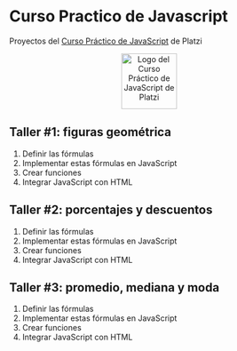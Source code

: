# Curso Practico de Javascript

Proyectos del [Curso Práctico de JavaScript](https://platzi.com/cursos/javascript-practico/) de Platzi

<p align='center'>
 <img src='https://static.platzi.com/media/achievements/badge3-practico-javascript-d081180f-b158-446b-a34e-e658111a3680.png' alt='Logo del Curso Práctico de JavaScript de Platzi' width='100'/>
</p>

## Taller #1: figuras geométrica

1. Definir las fórmulas
2. Implementar estas fórmulas en JavaScript
3. Crear funciones
4. Integrar JavaScript con HTML

## Taller #2: porcentajes y descuentos

1. Definir las fórmulas
2. Implementar estas fórmulas en JavaScript
3. Crear funciones
4. Integrar JavaScript con HTML

## Taller #3: promedio, mediana y moda

1. Definir las fórmulas
2. Implementar estas fórmulas en JavaScript
3. Crear funciones
4. Integrar JavaScript con HTML
